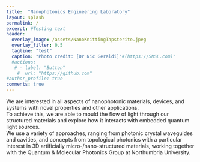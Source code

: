 ```yaml
---
title:  "Nanophotonics Engineering Laboratory"
layout: splash
permalink: /
excerpt: #Testing text
header:
  overlay_image: /assets/NanoKnittingTapsterite.jpeg
  overlay_filter: 0.5
  tagline: "test"
  caption: "Photo credit: [Dr Nic Geraldi]"#(https://SMSL.com)"
  #actions:
   # - label: "Button"
    #  url: "https://github.com"  
#author_profile: true
comments: true
---
```

We are interested in all aspects of nanophotonic materials, devices, and systems with novel properties and other applications.<br>
To achieve this, we are able to mould the flow of light through our structured materials and explore how it interacts with embedded quantum light sources.<br>
We use a variety of approaches, ranging from photonic crystal waveguides and cavities, and concepts from topological photonics with a particular interest in 3D artificially micro-/nano-structured materials, working together with the Quantum & Molecular Photonics Group at Northumbria University.<br>
